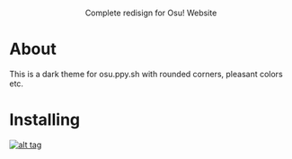 <div align="center">
  <img src="https://izuki.s-ul.eu/M0MCv2Xj" alt="">
</div>
<br>
<div align="center"">
  Complete redisign for Osu! Website
</div>

# About

This is a dark theme for osu.ppy.sh with rounded corners, pleasant colors etc.

# Installing

[![alt tag](https://img.shields.io/badge/Install%20directly%20with-Stylus-%233daee9?style=for-the-badge)](extension://clngdbkpkpeebahjckkjfobafhncgmne/install-usercss.html?updateUrl=https%3A%2F%2Fuserstyles.world%2Fapi%2Fstyle%2F21467.user.css)
